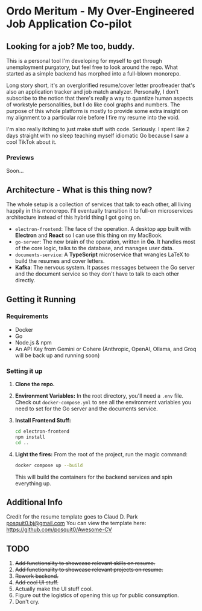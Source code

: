 # Ordo Meritum - My Over-Engineered Job Application Co-pilot

## Looking for a job? Me too, buddy.

This is a personal tool I'm developing for myself to get through unemployment purgatory, but feel free to look around the repo. What started as a simple backend has morphed into a full-blown monorepo.

Long story short, it's an overglorified resume/cover letter proofreader that's also an application tracker and job match analyzer. Personally, I don't subscribe to the notion that there's really a way to quantize human aspects of workstyle personalities, but I do like cool graphs and numbers. The purpose of this whole platform is mostly to provide some extra insight on my alignment to a particular role before I fire my resume into the void. 

I'm also really itching to just make stuff with code. Seriously. I spent like 2 days straight with no sleep teaching myself idiomatic Go because I saw a cool TikTok about it.

### Previews

Soon...
<!-- ![alt text](https://github.com/Apacher122/job_hunter/blob/main/previews/Screenshot%202025-09-16%20at%2018.22.58.png "Match Score Sample")
![alt text](https://github.com/Apacher122/job_hunter/blob/main/previews/Screenshot%202025-09-16%20at%2018.23.16.png "Resume Sample")
![alt text](https://github.com/Apacher122/job_hunter/blob/main/previews/Screenshot%202025-09-16%20at%2018.24.08.png "Cover Letter Sample") -->

## Architecture - What is this thing now?

The whole setup is a collection of services that talk to each other, all living happily in this monorepo. I'll eventually transition it to full-on microservices architecture instead of this hybrid thing I got going on.

* `electron-frontend`: The face of the operation. A desktop app built with **Electron** and **React** so I can use this thing on my MacBook.
* `go-server`: The new brain of the operation, written in **Go**. It handles most of the core logic, talks to the database, and manages user data.
* `documents-service`: A **TypeScript** microservice that wrangles LaTeX to build the resumes and cover letters.
* **Kafka**: The nervous system. It passes messages between the Go server and the document service so they don't have to talk to each other directly.

## Getting it Running

### **Requirements**

* Docker
* Go
* Node.js & npm
* An API Key from Gemini or Cohere (Anthropic, OpenAI, Ollama, and Groq will be back up and running soon)

### **Setting it up**

1.  **Clone the repo.**

2.  **Environment Variables:** In the root directory, you'll need a `.env` file. Check out `docker-compose.yml` to see all the environment variables you need to set for the Go server and the documents service.

3.  **Install Frontend Stuff:**
    ```bash
    cd electron-frontend
    npm install
    cd ..
    ```

4.  **Light the fires:**
    From the root of the project, run the magic command:
    ```bash
    docker compose up --build
    ```
    This will build the containers for the backend services and spin everything up.

## Additional Info

Credit for the resume template goes to Claud D. Park <posquit0.bj@gmail.com>
You can view the template here: <https://github.com/posquit0/Awesome-CV>

## TODO

1.  ~~Add functionality to showcase relevant skills on resume.~~
2.  ~~Add functionality to showcase relevant projects on resume.~~
3.  ~~Rework backend.~~
4.  ~~Add cool UI stuff.~~
5.  Actually make the UI stuff cool.
6.  Figure out the logistics of opening this up for public consumption.
7.  Don't cry.